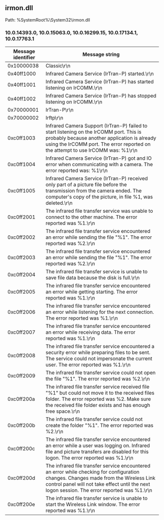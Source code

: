 ## irmon.dll

Path: %SystemRoot%\System32\irmon.dll

### 10.0.14393.0, 10.0.15063.0, 10.0.16299.15, 10.0.17134.1, 10.0.17763.1

Message identifier | Message string
--- | ---
0x10000038 | Classic\r\n
0x40ff1000 | Infrared Camera Service (IrTran-P) started.\r\n
0x40ff1001 | Infrared Camera Service (IrTran-P) has started listening on IrCOMM.\r\n
0x40ff1002 | Infrared Camera Service (IrTran-P) has stopped listening on IrCOMM.\r\n
0x70000001 | IrTran-P\r\n
0x70000002 | Irftp\r\n
0xc0ff1003 | Infrared Camera Support (IrTran-P) failed to start listening on the IrCOMM port. This is probably because another application is already using the IrCOMM port. The error reported on the attempt to use IrCOMM was: %1\r\n
0xc0ff1004 | Infrared Camera Service (IrTran-P) got and IO error when communicating with a camera. The error reported was: %1\r\n
0xc0ff1005 | Infrared Camera Service (IrTran-P) received only part of a picture file before the transmission from the camera ended.  The computer's copy of the picture, in file %1, was deleted.\r\n
0xc0ff2001 | The infrared file transfer service was unable to connect to the other machine.  The error reported was %1.\r\n
0xc0ff2002 | The infrared file transfer service encountered an error while sending the file "%1".  The error reported was %2.\r\n
0xc0ff2003 | The infrared file transfer service encountered an error while sending the file "%1". The error reported was %2.\r\n
0xc0ff2004 | The infrared file transfer service is unable to save file data because the disk is full.\r\n
0xc0ff2005 | The infrared file transfer service encountered an error while getting starting.  The error reported was %1.\r\n
0xc0ff2006 | The infrared file transfer service encountered an error while listening for the next connection.  The error reported was %1.\r\n
0xc0ff2007 | The infrared file transfer service encountered an error while receiving data.  The error reported was %1.\r\n
0xc0ff2008 | The infrared file transfer service encountered a security error while preparing files to be sent. The service could not impersonate the current user. The error reported was %1.\r\n
0xc0ff2009 | The infrared file transfer service could not open the file "%1".  The error reported was %2.\r\n
0xc0ff200a | The infrared file transfer service received file "%1" but could not move it to the received files folder. The error reported was %2. Make sure the received file folder exists and has enough free space.\r\n
0xc0ff200b | The infrared file transfer service could not create the folder "%1".  The error reported was %2.\r\n
0xc0ff200c | The infrared file transfer service encountered an error while a user was logging on. Infrared file and picture transfers are disabled for this logon. The error reported was %1.\r\n
0xc0ff200d | The infrared file transfer service encountered an error while checking for configuration changes. Changes made from the Wireless Link control panel will not take effect until the next logon session. The error reported was %1.\r\n
0xc0ff200e | The infrared file transfer service is unable to start the Wireless Link window. The error reported was %1.\r\n
